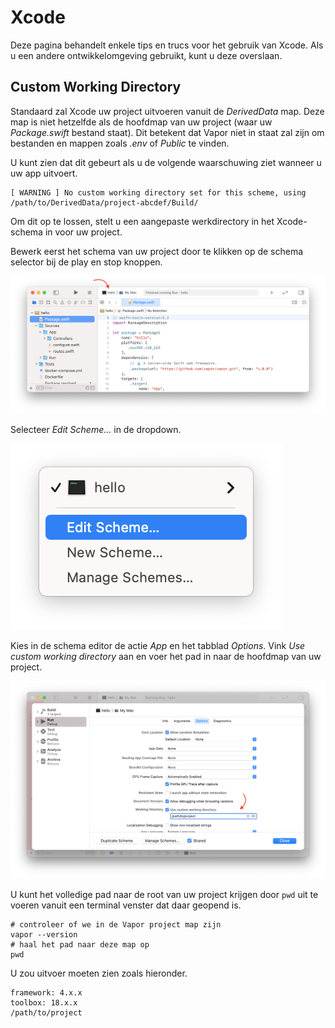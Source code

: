 # Xcode

Deze pagina behandelt enkele tips en trucs voor het gebruik van Xcode. Als u een andere ontwikkelomgeving gebruikt, kunt u deze overslaan.

## Custom Working Directory

Standaard zal Xcode uw project uitvoeren vanuit de _DerivedData_ map. Deze map is niet hetzelfde als de hoofdmap van uw project (waar uw _Package.swift_ bestand staat). Dit betekent dat Vapor niet in staat zal zijn om bestanden en mappen zoals _.env_ of _Public_ te vinden.

U kunt zien dat dit gebeurt als u de volgende waarschuwing ziet wanneer u uw app uitvoert.

```fish
[ WARNING ] No custom working directory set for this scheme, using /path/to/DerivedData/project-abcdef/Build/
```

Om dit op te lossen, stelt u een aangepaste werkdirectory in het Xcode-schema in voor uw project.

Bewerk eerst het schema van uw project door te klikken op de schema selector bij de play en stop knoppen.

![Xcode Scheme Area](../images/xcode-scheme-area.png)

Selecteer _Edit Scheme..._ in de dropdown.

![Xcode Scheme Menu](../images/xcode-scheme-menu.png)

Kies in de schema editor de actie _App_ en het tabblad _Options_. Vink _Use custom working directory_ aan en voer het pad in naar de hoofdmap van uw project.

![Xcode Scheme Options](../images/xcode-scheme-options.png)

U kunt het volledige pad naar de root van uw project krijgen door `pwd` uit te voeren vanuit een terminal venster dat daar geopend is.

```fish
# controleer of we in de Vapor project map zijn
vapor --version
# haal het pad naar deze map op
pwd
```

U zou uitvoer moeten zien zoals hieronder.

```
framework: 4.x.x
toolbox: 18.x.x
/path/to/project
```
